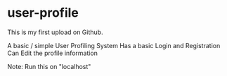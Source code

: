 # user-profile

This is my first upload on Github.

A basic / simple User Profiling System
  Has a basic Login and Registration
  Can Edit the profile information

Note: Run this on "localhost" 
